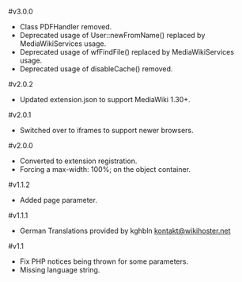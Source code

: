 #v3.0.0
* Class PDFHandler removed.
* Deprecated usage of User::newFromName() replaced by MediaWikiServices usage.
* Deprecated usage of wfFindFile() replaced by MediaWikiServices usage.
* Deprecated usage of disableCache() removed.

#v2.0.2
* Updated extension.json to support MediaWiki 1.30+.

#v2.0.1
* Switched over to iframes to support newer browsers.

#v2.0.0
* Converted to extension registration.
* Forcing a max-width: 100%; on the object container.

#v1.1.2
* Added page parameter.

#v1.1.1
* German Translations provided by kghbln <kontakt@wikihoster.net>

#v1.1
* Fix PHP notices being thrown for some parameters.
* Missing language string.